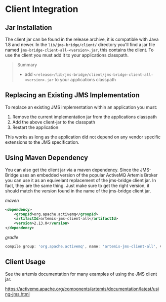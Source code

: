 # Client Integration

## Jar Installation

The client jar can be found in the release archive, it is compatible with Java 1.8 and newer.
In the `lib/jms-bridge/client/` directory you'll find a jar file named `jms-bridge-client-all-<version>.jar`, this contains the client.
To use the client you must add it to your applications classpath.

> Summary
>  - add `<release>/lib/jms-bridge/client/jms-bridge-client-all-<version>.jar` to your applications classpath

## Replacing an Existing JMS Implementation

To replace an existing JMS implementation within an application you must:

 1. Remove the current implementation jar from the applications classpath
 1. Add the above client-jar to the classpath
 1. Restart the application
 
This works as long as the application did not depend on any vendor specific extensions to the JMS specification.

## Using Maven Dependency

You can also get the client jar via a maven dependency.
Since the JMS-Bridge uses an embedded version of the popular ActiveMQ Artemis Broker you can use it as an equivelant replacement of the jms-bridge client jar.
In fact, they are the same thing.
Just make sure to get the right version, it should match the version found in the name of the jms-bridge client jar.

_maven_
```xml
<dependency>
    <groupId>org.apache.activemq</groupId>
    <artifactId>artemis-jms-client-all</artifactId>
    <version>2.13.0</version>
</dependency>
```

_gradle_
```groovy
compile group: 'org.apache.activemq', name: 'artemis-jms-client-all', version: '2.13.0'
```

## Client Usage

See the artemis documentation for many examples of using the JMS client jar.

https://activemq.apache.org/components/artemis/documentation/latest/using-jms.html